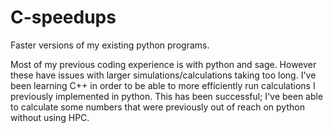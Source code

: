 # C-speedups
Faster versions of my existing python programs.

Most of my previous coding experience is with python and sage.  However these have issues with larger simulations/calculations taking too long.
I've been learning C++ in order to be able to more efficiently run calculations I previously implemented in python.  This has been successful; I've been able to calculate some numbers that were previously out of reach on python without using HPC.
